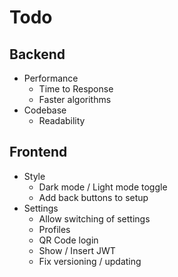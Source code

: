 # Todo

## Backend

- Performance
  - Time to Response
  - Faster algorithms
- Codebase
  - Readability

## Frontend

- Style
  - Dark mode / Light mode toggle
  - Add back buttons to setup
- Settings
  - Allow switching of settings
  - Profiles
  - QR Code login
  - Show / Insert JWT
  - Fix versioning / updating
